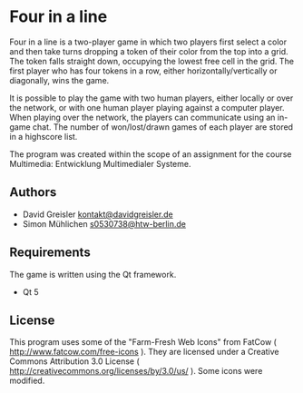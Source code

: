 Four in a line
============
Four in a line is a two-player game in which two players first select a color and then take turns dropping a token
of their color from the top into a grid. The token falls straight down, occupying the
lowest free cell in the grid. The first player who has four tokens in a row, either
horizontally/vertically or diagonally, wins the game.

It is possible to play the game with two human players, either locally or over the network, or with
one human player playing against a computer player. When playing over the network, the players can
communicate using an in-game chat. The number of won/lost/drawn games of each player are stored in
a highscore list.

The program was created within the scope of an assignment for the course Multimedia: Entwicklung Multimedialer Systeme.

Authors
-------
* David Greisler <kontakt@davidgreisler.de>
* Simon Mühlichen <s0530738@htw-berlin.de>

Requirements
------------
The game is written using the Qt framework.

* Qt 5

License
-------
This program uses some of the "Farm-Fresh Web Icons" from FatCow ( http://www.fatcow.com/free-icons ).
They are licensed under a Creative Commons Attribution 3.0 License ( http://creativecommons.org/licenses/by/3.0/us/ ).
Some icons were modified.
